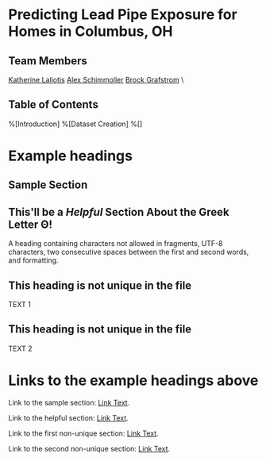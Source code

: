 # Predicting Lead Pipe Exposure for Homes in Columbus, OH 

## Team Members
[Katherine Laliotis](https://github.com/kklaliotis)
[Alex Schimmoller](https://github.com/aschimmo)
[Brock Grafstrom](https://github.com/brockgrafstrom)
\\
## Table of Contents
%[Introduction]
%[Dataset Creation]
%[]

# Example headings

## Sample Section

## This'll be a _Helpful_ Section About the Greek Letter Θ!
A heading containing characters not allowed in fragments, UTF-8 characters, two consecutive spaces between the first and second words, and formatting.

## This heading is not unique in the file

TEXT 1

## This heading is not unique in the file

TEXT 2

# Links to the example headings above

Link to the sample section: [Link Text](#sample-section).

Link to the helpful section: [Link Text](#thisll-be-a-helpful-section-about-the-greek-letter-Θ).

Link to the first non-unique section: [Link Text](#this-heading-is-not-unique-in-the-file).

Link to the second non-unique section: [Link Text](#this-heading-is-not-unique-in-the-file-1).

